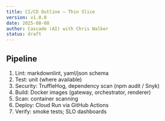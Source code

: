```yaml
---
title: CI/CD Outline — Thin Slice
version: v1.0.0
date: 2025-08-08
author: Cascade (AI) with Chris Walker
status: draft
---
```


## Pipeline

1. Lint: markdownlint, yaml/json schema
2. Test: unit (where available)
3. Security: TruffleHog, dependency scan (npm audit / Snyk)
4. Build: Docker images (gateway, orchestrator, renderer)
5. Scan: container scanning
6. Deploy: Cloud Run via GitHub Actions
7. Verify: smoke tests; SLO dashboards
